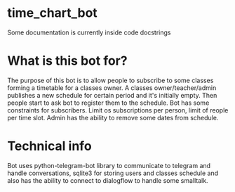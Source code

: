 # time_chart_bot
Some documentation is currently inside code docstrings

# What is this bot for?
The purpose of this bot is to allow people to subscribe to some classes forming a timetable for a classes owner. A classes owner/teacher/admin publishes a new schedule for certain period and it's initially empty. Then people start to ask bot to register them to the schedule.
Bot has some constraints for subscribers. Limit os subscriptions per person, limit of reople per time slot.
Admin has the ability to remove some dates from schedule.

# Technical info
Bot uses python-telegram-bot library to communicate to telegram and handle conversations, sqlite3 for storing users and classes schedule and also has the ability to connect to dialogflow to handle some smalltalk.
